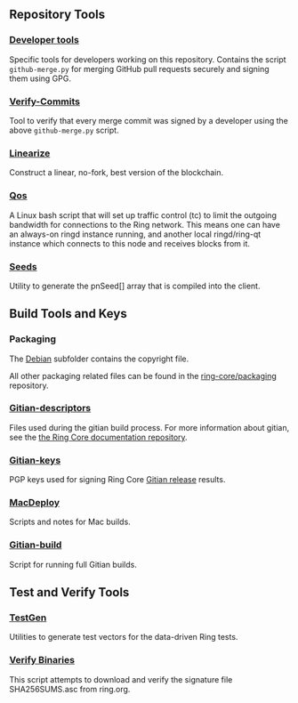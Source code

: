 Repository Tools
---------------------

### [Developer tools](/contrib/devtools) ###
Specific tools for developers working on this repository.
Contains the script `github-merge.py` for merging GitHub pull requests securely and signing them using GPG.

### [Verify-Commits](/contrib/verify-commits) ###
Tool to verify that every merge commit was signed by a developer using the above `github-merge.py` script.

### [Linearize](/contrib/linearize) ###
Construct a linear, no-fork, best version of the blockchain.

### [Qos](/contrib/qos) ###

A Linux bash script that will set up traffic control (tc) to limit the outgoing bandwidth for connections to the Ring network. This means one can have an always-on ringd instance running, and another local ringd/ring-qt instance which connects to this node and receives blocks from it.

### [Seeds](/contrib/seeds) ###
Utility to generate the pnSeed[] array that is compiled into the client.

Build Tools and Keys
---------------------

### Packaging ###
The [Debian](/contrib/debian) subfolder contains the copyright file.

All other packaging related files can be found in the [ring-core/packaging](https://github.com/ring-core/packaging) repository.

### [Gitian-descriptors](/contrib/gitian-descriptors) ###
Files used during the gitian build process. For more information about gitian, see the [the Ring Core documentation repository](https://github.com/ring-core/docs).

### [Gitian-keys](/contrib/gitian-keys)
PGP keys used for signing Ring Core [Gitian release](/doc/release-process.md) results.

### [MacDeploy](/contrib/macdeploy) ###
Scripts and notes for Mac builds. 

### [Gitian-build](/contrib/gitian-build.py) ###
Script for running full Gitian builds.

Test and Verify Tools 
---------------------

### [TestGen](/contrib/testgen) ###
Utilities to generate test vectors for the data-driven Ring tests.

### [Verify Binaries](/contrib/verifybinaries) ###
This script attempts to download and verify the signature file SHA256SUMS.asc from ring.org.
